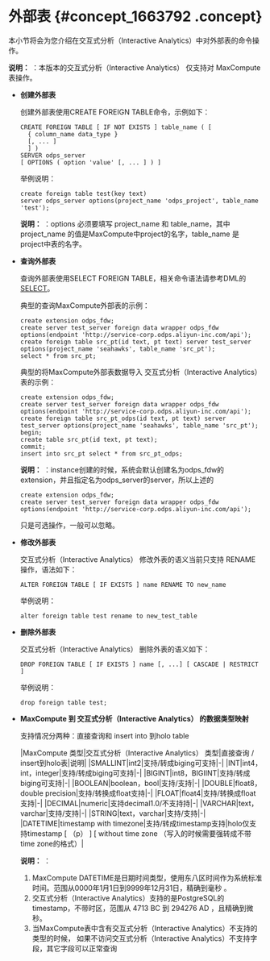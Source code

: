 # 外部表 {#concept_1663792 .concept}

本小节将会为您介绍在交互式分析（Interactive Analytics）中对外部表的命令操作。

**说明：** ：本版本的交互式分析（Interactive Analytics） 仅支持对 MaxCompute表操作。

-   **创建外部表** 

    创建外部表使用CREATE FOREIGN TABLE命令，示例如下：

    ``` {#codeblock_az6_gm4_2rh}
    CREATE FOREIGN TABLE [ IF NOT EXISTS ] table_name ( [
      { column_name data_type }
      [, ... ]
      ] )
    SERVER odps_server
    [ OPTIONS ( option 'value' [, ... ] ) ]
    ```

    举例说明：

    ``` {#codeblock_9mx_enl_pzw}
    create foreign table test(key text)
    server odps_server options(project_name 'odps_project', table_name 'test');
    ```

    **说明：** ：options 必须要填写 project\_name 和 table\_name，其中 project\_name 的值是MaxCompute中project的名字，table\_name 是project中表的名字。

-   **查询外部表** 

    查询外部表使用SELECT FOREIGN TABLE，相关命令语法请参考DML的[SELECT](cn.zh-CN/用户指南/SQL参考/DML/SELECT.md#)。

    典型的查询MaxCompute外部表的示例：

    ``` {#codeblock_0tf_sc8_543}
    create extension odps_fdw;
    create server test_server foreign data wrapper odps_fdw options(endpoint 'http://service-corp.odps.aliyun-inc.com/api');
    create foreign table src_pt(id text, pt text) server test_server options(project_name 'seahawks', table_name 'src_pt');
    select * from src_pt;
    ```

    典型的将MaxCompute外部表数据导入 交互式分析（Interactive Analytics）表的示例：

    ``` {#codeblock_dby_9xn_p59}
    create extension odps_fdw;
    create server test_server foreign data wrapper odps_fdw options(endpoint 'http://service-corp.odps.aliyun-inc.com/api');
    create foreign table src_pt_odps(id text, pt text) server test_server options(project_name 'seahawks', table_name 'src_pt');
    begin;
    create table src_pt(id text, pt text);
    commit;
    insert into src_pt select * from src_pt_odps;
    ```

    **说明：** ：instance创建的时候，系统会默认创建名为odps\_fdw的extension，并且指定名为odps\_server的server，所以上述的

    ``` {#codeblock_kll_fst_vra}
    create extension odps_fdw;
    create server test_server foreign data wrapper odps_fdw options(endpoint 'http://service-corp.odps.aliyun-inc.com/api');  
    ```

    只是可选操作，一般可以忽略。

-   **修改外部表** 

    交互式分析（Interactive Analytics） 修改外表的语义当前只支持 RENAME 操作，语法如下：

    ``` {#codeblock_rc9_jro_wsi}
    ALTER FOREIGN TABLE [ IF EXISTS ] name RENAME TO new_name  
    ```

    举例说明：

    ``` {#codeblock_3b5_rz9_aq9}
    alter foreign table test rename to new_test_table
    ```

-   **删除外部表** 

    交互式分析（Interactive Analytics） 删除外表的语义如下：

    ``` {#codeblock_i0t_x2x_v74}
    DROP FOREIGN TABLE [ IF EXISTS ] name [, ...] [ CASCADE | RESTRICT ]
    ```

    举例说明：

    ``` {#codeblock_bot_1zq_van}
    drop foreign table test;
    ```

-   **MaxCompute 到 交互式分析（Interactive Analytics） 的数据类型映射** 

    支持情况分两种：直接查询和 insert into 到holo table

    |MaxCompute 类型|交互式分析（Interactive Analytics） 类型|直接查询 / insert到holo表|说明|
    |SMALLINT|int2|支持/转成biging可支持|-|
    |INT|int4，int，integer|支持/转成biging可支持|-|
    |BIGINT|int8，BIGIINT|支持/转成biging可支持|-|
    |BOOLEAN|boolean，bool|支持/支持|-|
    |DOUBLE|float8，double precision|支持/转换成float支持|-|
    |FLOAT|float4|支持/转换成float支持|-|
    |DECIMAL|numeric|支持decimal1.0/不支持持|-|
    |VARCHAR|text，varchar|支持/支持|-|
    |STRING|text，varchar|支持/支持|-|
    |DATETIME|timestamp with timezone|支持/转成timestamp支持|holo仅支持timestamp \[ （p） \] \[ without time zone （写入的时候需要强转成不带time zone的格式）|

    **说明：** ：

    1.  MaxCompute DATETIME是日期时间类型，使用东八区时间作为系统标准时间。范围从0000年1月1日到9999年12月31日，精确到毫秒 。
    2.  交互式分析（Interactive Analytics）支持的是PostgreSQL的timestamp，不带时区，范围从 4713 BC 到 294276 AD ，且精确到微秒。
    3.  当MaxCompute表中含有交互式分析（Interactive Analytics）不支持的类型的时候， 如果不访问交互式分析（Interactive Analytics）不支持字段，其它字段可以正常查询

